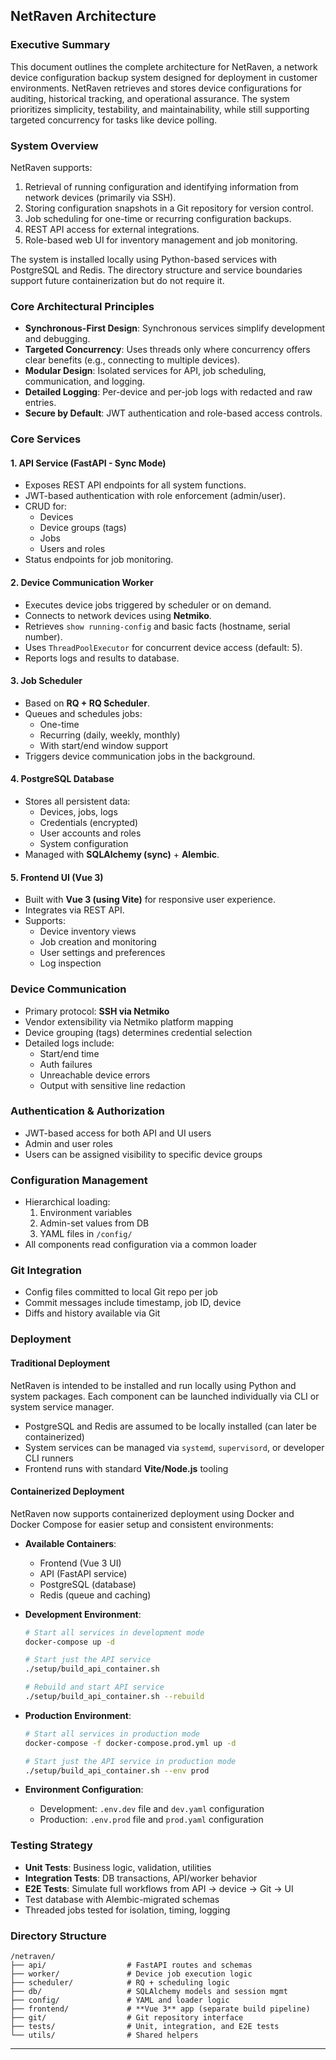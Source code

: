 ## NetRaven Architecture

### Executive Summary

This document outlines the complete architecture for NetRaven, a network device configuration backup system designed for deployment in customer environments. NetRaven retrieves and stores device configurations for auditing, historical tracking, and operational assurance. The system prioritizes simplicity, testability, and maintainability, while still supporting targeted concurrency for tasks like device polling.

### System Overview

NetRaven supports:
1. Retrieval of running configuration and identifying information from network devices (primarily via SSH).
2. Storing configuration snapshots in a Git repository for version control.
3. Job scheduling for one-time or recurring configuration backups.
4. REST API access for external integrations.
5. Role-based web UI for inventory management and job monitoring.

The system is installed locally using Python-based services with PostgreSQL and Redis. The directory structure and service boundaries support future containerization but do not require it.

### Core Architectural Principles
- **Synchronous-First Design**: Synchronous services simplify development and debugging.
- **Targeted Concurrency**: Uses threads only where concurrency offers clear benefits (e.g., connecting to multiple devices).
- **Modular Design**: Isolated services for API, job scheduling, communication, and logging.
- **Detailed Logging**: Per-device and per-job logs with redacted and raw entries.
- **Secure by Default**: JWT authentication and role-based access controls.

### Core Services

#### 1. API Service (FastAPI - Sync Mode)
- Exposes REST API endpoints for all system functions.
- JWT-based authentication with role enforcement (admin/user).
- CRUD for:
  - Devices
  - Device groups (tags)
  - Jobs
  - Users and roles
- Status endpoints for job monitoring.

#### 2. Device Communication Worker
- Executes device jobs triggered by scheduler or on demand.
- Connects to network devices using **Netmiko**.
- Retrieves `show running-config` and basic facts (hostname, serial number).
- Uses `ThreadPoolExecutor` for concurrent device access (default: 5).
- Reports logs and results to database.

#### 3. Job Scheduler
- Based on **RQ + RQ Scheduler**.
- Queues and schedules jobs:
  - One-time
  - Recurring (daily, weekly, monthly)
  - With start/end window support
- Triggers device communication jobs in the background.

#### 4. PostgreSQL Database
- Stores all persistent data:
  - Devices, jobs, logs
  - Credentials (encrypted)
  - User accounts and roles
  - System configuration
- Managed with **SQLAlchemy (sync)** + **Alembic**.

#### 5. Frontend UI (Vue 3)
- Built with **Vue 3 (using Vite)** for responsive user experience.
- Integrates via REST API.
- Supports:
  - Device inventory views
  - Job creation and monitoring
  - User settings and preferences
  - Log inspection

### Device Communication
- Primary protocol: **SSH via Netmiko**
- Vendor extensibility via Netmiko platform mapping
- Device grouping (tags) determines credential selection
- Detailed logs include:
  - Start/end time
  - Auth failures
  - Unreachable device errors
  - Output with sensitive line redaction

### Authentication & Authorization
- JWT-based access for both API and UI users
- Admin and user roles
- Users can be assigned visibility to specific device groups

### Configuration Management
- Hierarchical loading:
  1. Environment variables
  2. Admin-set values from DB
  3. YAML files in `/config/`
- All components read configuration via a common loader

### Git Integration
- Config files committed to local Git repo per job
- Commit messages include timestamp, job ID, device
- Diffs and history available via Git

### Deployment

#### Traditional Deployment
NetRaven is intended to be installed and run locally using Python and system packages. Each component can be launched individually via CLI or system service manager.

- PostgreSQL and Redis are assumed to be locally installed (can later be containerized)
- System services can be managed via `systemd`, `supervisord`, or developer CLI runners
- Frontend runs with standard **Vite/Node.js** tooling

#### Containerized Deployment
NetRaven now supports containerized deployment using Docker and Docker Compose for easier setup and consistent environments:

- **Available Containers**:
  - Frontend (Vue 3 UI)
  - API (FastAPI service)
  - PostgreSQL (database)
  - Redis (queue and caching)

- **Development Environment**:
  ```bash
  # Start all services in development mode
  docker-compose up -d
  
  # Start just the API service
  ./setup/build_api_container.sh
  
  # Rebuild and start API service
  ./setup/build_api_container.sh --rebuild
  ```

- **Production Environment**:
  ```bash
  # Start all services in production mode
  docker-compose -f docker-compose.prod.yml up -d
  
  # Start just the API service in production mode
  ./setup/build_api_container.sh --env prod
  ```

- **Environment Configuration**:
  - Development: `.env.dev` file and `dev.yaml` configuration
  - Production: `.env.prod` file and `prod.yaml` configuration

### Testing Strategy
- **Unit Tests**: Business logic, validation, utilities
- **Integration Tests**: DB transactions, API/worker behavior
- **E2E Tests**: Simulate full workflows from API → device → Git → UI
- Test database with Alembic-migrated schemas
- Threaded jobs tested for isolation, timing, logging

### Directory Structure
```
/netraven/
├── api/                  # FastAPI routes and schemas
├── worker/               # Device job execution logic
├── scheduler/            # RQ + scheduling logic
├── db/                   # SQLAlchemy models and session mgmt
├── config/               # YAML and loader logic
├── frontend/             # **Vue 3** app (separate build pipeline)
├── git/                  # Git repository interface
├── tests/                # Unit, integration, and E2E tests
└── utils/                # Shared helpers
```

---

